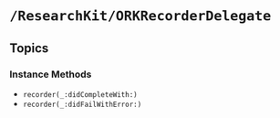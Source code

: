 # ``/ResearchKit/ORKRecorderDelegate``

<!-- The content below this line is auto-generated and is redundant. You should either incorporate it into your content above this line or delete it. -->

## Topics

### Instance Methods

- ``recorder(_:didCompleteWith:)``
- ``recorder(_:didFailWithError:)``
